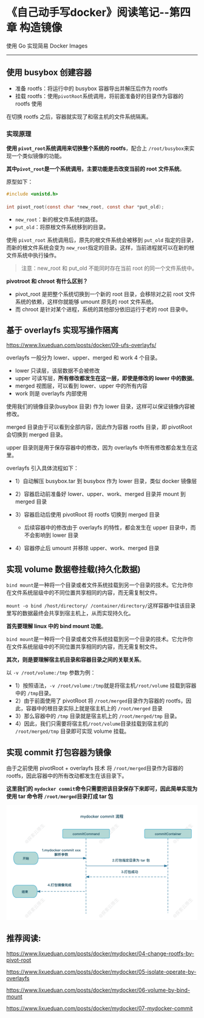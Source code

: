 # 《自己动手写docker》阅读笔记--第四章 构造镜像


使用 Go 实现简易 Docker Images

<!--more-->

---

## 使用 busybox 创建容器

- 准备 rootfs：将运行中的 busybox 容器导出并解压后作为 rootfs
- 挂载 rootfs：使用`pivotRoot`​ 系统调用，将前面准备好的目录作为容器的 rootfs 使用

在切换 rootfs 之后，容器就实现了和宿主机的文件系统隔离。

### 实现原理

**使用 ​`pivot_root`系统调用来切换整个系统的 rootfs**，配合上 `/root/busybox`​ 来实现一个类似镜像的功能。

​**其中`pivot_root`​ 是一个系统调用，主要功能是去改变当前的 root 文件系统**。

原型如下：

```c
#include <unistd.h>

int pivot_root(const char *new_root, const char *put_old);
```

- ​`new_root`​：新的根文件系统的路径。
- ​`put_old`​：将原根文件系统移到的目录。

使用 `pivot_root`​ 系统调用后，原先的根文件系统会被移到 `put_old`​ 指定的目录，而新的根文件系统会变为 `new_root`​ 指定的目录。这样，当前进程就可以在新的根文件系统中执行操作。

> 注意：new_root 和 put_old 不能同时存在当前 root 的同一个文件系统中。

**pivotroot 和 chroot 有什么区别？**

- pivot_root 是把整个系统切换到一个新的 root 目录，会移除对之前 root 文件系统的依赖，这样你就能够 umount 原先的 root 文件系统。
- 而 chroot 是针对某个进程，系统的其他部分依旧运行于老的 root 目录中。

## 基于 overlayfs 实现写操作隔离

https://www.lixueduan.com/posts/docker/09-ufs-overlayfs/

overlayfs 一般分为 lower、upper、merged 和 work 4 个目录。

- lower 只读层，该层数据不会被修改
- upper 可读写层，**所有修改都发生在这一层，即使是修改的 lower 中的数据**。
- merged 视图层，可以看到 lower、upper 中的所有内容
- work 则是 overlayfs 内部使用

使用我们的镜像目录(busybox 目录) 作为 lower 目录，这样可以保证镜像内容被修改。

merged 目录由于可以看到全部内容，因此作为容器 rootfs 目录，即 pivotRoot 会切换到 merged 目录。

upper 目录则是用于保存容器中的修改，因为 overlayfs 中所有修改都会发生在这里。

overlayfs 引入具体流程如下：

- 1）自动解压 busybox.tar 到 busybox 作为 lower 目录，类似 docker 镜像层
- 2）容器启动前准备好 lower、upper、work、merged 目录并 mount 到 merged 目录
- 3）容器启动后使用 pivotRoot 将 rootfs 切换到 merged 目录

  - 后续容器中的修改由于 overlayfs 的特性，都会发生在 upper 目录中，而不会影响到 lower 目录

- 4）容器停止后 umount 并移除 upper、work、merged 目录

## 实现 volume 数据卷挂载(持久化数据)

​`bind mount`​ 是一种将一个目录或者文件系统挂载到另一个目录的技术。它允许你在文件系统层级中的不同位置共享相同的内容，而无需复制文件。

​`mount -o bind /host/directory/ /container/directory/`​ 这样容器中往该目录里写的数据最终会共享到宿主机上，从而实现持久化。

**首先要理解 linux 中的 bind mount 功能**。

​`bind mount`​ 是一种将一个目录或者文件系统挂载到另一个目录的技术。它允许你在文件系统层级中的不同位置共享相同的内容，而无需复制文件。

**其次，则是要理解宿主机目录和容器目录之间的关联关系**。

以 `-v /root/volume:/tmp`​ 参数为例：

- 1）按照语法，`-v /root/volume:/tmp`​ 就是将宿主机`/root/volume`​ 挂载到容器中的 `/tmp`​ 目录。
- 2）由于前面使用了 pivotRoot 将 `/root/merged`​ 目录作为容器的 rootfs，因此，容器中的根目录实际上就是宿主机上的 `/root/merged`​ 目录
- 3）那么容器中的 `/tmp`​ 目录就是宿主机上的 `/root/merged/tmp`​ 目录。
- 4）因此，我们只需要将宿主机`/root/volume`​ 目录挂载到宿主机的 `/root/merged/tmp`​ 目录即可实现 volume 挂载。

## 实现 commit 打包容器为镜像

由于之前使用 pivotRoot + overlayfs 技术 将 `/root/merged`​ 目录作为容器的 rootfs，因此容器中的所有改动都发生在该目录下。

**这里我们的** **`mydocker commit`**​ **命令只需要把该目录保存下来即可，因此简单实现为 使用 tar 命令将**​ **`/root/merged`**​ **目录打成 tar 包**

​![](https://raw.githubusercontent.com/pjimming/mydocker/main/docs/assets/image-20240224163950-78mji7m.png)​

## 推荐阅读:

https://www.lixueduan.com/posts/docker/mydocker/04-change-rootfs-by-pivot-root

https://www.lixueduan.com/posts/docker/mydocker/05-isolate-operate-by-overlayfs

https://www.lixueduan.com/posts/docker/mydocker/06-volume-by-bind-mount

https://www.lixueduan.com/posts/docker/mydocker/07-mydocker-commit

‍

